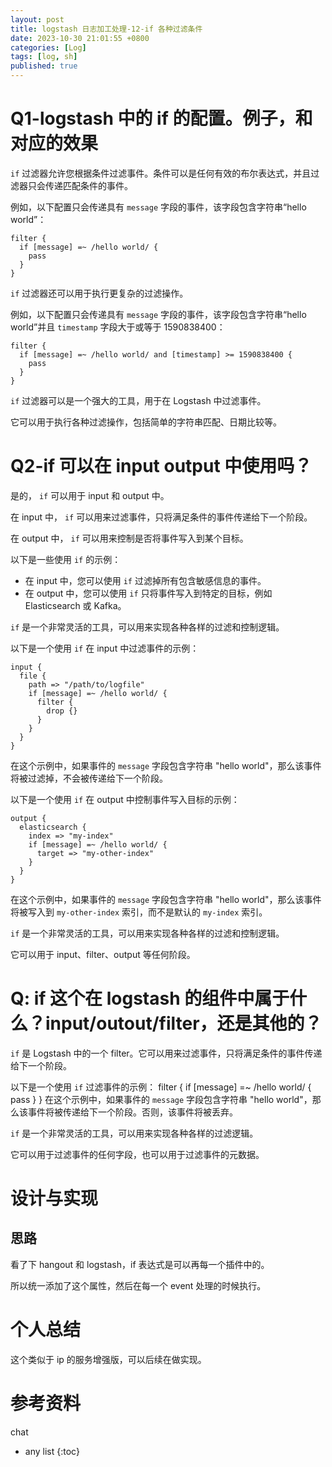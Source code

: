 ```yaml
---
layout: post
title: logstash 日志加工处理-12-if 各种过滤条件
date: 2023-10-30 21:01:55 +0800
categories: [Log]
tags: [log, sh]
published: true
---
```



# Q1-logstash 中的 if 的配置。例子，和对应的效果

`if`  过滤器允许您根据条件过滤事件。条件可以是任何有效的布尔表达式，并且过滤器只会传递匹配条件的事件。

例如，以下配置只会传递具有  `message`  字段的事件，该字段包含字符串“hello world”：

```
filter {
  if [message] =~ /hello world/ {
    pass
  }
}
```

`if`  过滤器还可以用于执行更复杂的过滤操作。

例如，以下配置只会传递具有  `message`  字段的事件，该字段包含字符串“hello world”并且  `timestamp`  字段大于或等于 1590838400：

```
filter {
  if [message] =~ /hello world/ and [timestamp] >= 1590838400 {
    pass
  }
}
```

`if`  过滤器可以是一个强大的工具，用于在 Logstash 中过滤事件。

它可以用于执行各种过滤操作，包括简单的字符串匹配、日期比较等。

# Q2-if 可以在 input output 中使用吗？

是的， `if`  可以用于 input 和 output 中。

在 input 中， `if`  可以用来过滤事件，只将满足条件的事件传递给下一个阶段。

在 output 中， `if`  可以用来控制是否将事件写入到某个目标。

以下是一些使用  `if`  的示例：

* 在 input 中，您可以使用  `if`  过滤掉所有包含敏感信息的事件。
* 在 output 中，您可以使用  `if`  只将事件写入到特定的目标，例如 Elasticsearch 或 Kafka。

 `if`  是一个非常灵活的工具，可以用来实现各种各样的过滤和控制逻辑。

以下是一个使用  `if`  在 input 中过滤事件的示例：

```
input {
  file {
    path => "/path/to/logfile"
    if [message] =~ /hello world/ {
      filter {
        drop {}
      }
    }
  }
}
```

在这个示例中，如果事件的  `message`  字段包含字符串 "hello world"，那么该事件将被过滤掉，不会被传递给下一个阶段。

以下是一个使用  `if`  在 output 中控制事件写入目标的示例：


```
output {
  elasticsearch {
    index => "my-index"
    if [message] =~ /hello world/ {
      target => "my-other-index"
    }
  }
}
```

在这个示例中，如果事件的  `message`  字段包含字符串 "hello world"，那么该事件将被写入到  `my-other-index`  索引，而不是默认的  `my-index`  索引。

 `if`  是一个非常灵活的工具，可以用来实现各种各样的过滤和控制逻辑。
 
 它可以用于 input、filter、output 等任何阶段。

# Q: if 这个在 logstash 的组件中属于什么？input/outout/filter，还是其他的？

`if`  是 Logstash 中的一个 filter。它可以用来过滤事件，只将满足条件的事件传递给下一个阶段。

以下是一个使用  `if`  过滤事件的示例：
filter {
  if [message] =~ /hello world/ {
    pass
  }
}
在这个示例中，如果事件的  `message`  字段包含字符串 "hello world"，那么该事件将被传递给下一个阶段。否则，该事件将被丢弃。

 `if`  是一个非常灵活的工具，可以用来实现各种各样的过滤逻辑。
 
它可以用于过滤事件的任何字段，也可以用于过滤事件的元数据。


# 设计与实现

## 思路

看了下 hangout 和 logstash，if 表达式是可以再每一个插件中的。

所以统一添加了这个属性，然后在每一个 event 处理的时候执行。

# 个人总结

这个类似于 ip 的服务增强版，可以后续在做实现。

# 参考资料

chat

* any list
{:toc}